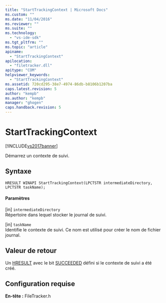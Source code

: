 ```yaml
---
title: "StartTrackingContext | Microsoft Docs"
ms.custom: ""
ms.date: "11/04/2016"
ms.reviewer: ""
ms.suite: ""
ms.technology: 
  - "vs-ide-sdk"
ms.tgt_pltfrm: ""
ms.topic: "article"
apiname: 
  - "StartTrackingContext"
apilocation: 
  - "filetracker.dll"
apitype: "COM"
helpviewer_keywords: 
  - "StartTrackingContext"
ms.assetid: 720cd295-38e7-4974-86db-b8106b1207ba
caps.latest.revision: 5
author: "kempb"
ms.author: "kempb"
manager: "ghogen"
caps.handback.revision: 5
---
```

# StartTrackingContext
[!INCLUDE[vs2017banner](../code-quality/includes/vs2017banner.md)]

Démarrez un contexte de suivi.  
  
## Syntaxe  
  
```  
HRESULT WINAPI StartTrackingContext(LPCTSTR intermediateDirectory, LPCTSTR taskName);  
```  
  
#### Paramètres  
 \[in\] `intermediateDirectory`  
 Répertoire dans lequel stocker le journal de suivi.  
  
 \[in\] `taskName`  
 Identifie le contexte de suivi.  Ce nom est utilisé pour créer le nom de fichier journal.  
  
## Valeur de retour  
 Un [HRESULT](assetId:///HRESULT?qualifyHint=False&autoUpgrade=True) avec le bit [SUCCEEDED](assetId:///SUCCEEDED?qualifyHint=False&autoUpgrade=True) défini si le contexte de suivi a été créé.  
  
## Configuration requise  
 **En\-tête :** FileTracker.h